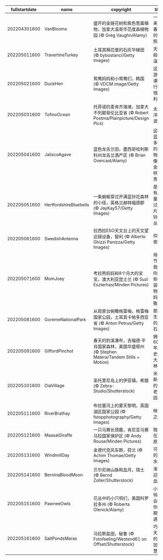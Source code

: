 |fullstartdate|name|copyright|title|image|
|--|--|--|--|--|
202204301600|VanBlooms|盛开的金链花树和紫色葱属植物，加拿大温哥华范度森植物园 (© Greg Vaughn/Alamy)|一张来自春天的快照|![](/zh-CN/2022/05/202204301600VanBlooms.jpg)|
202205011600|TravertineTurkey|土耳其棉花堡的石灰华梯田 (© bybostanci/Getty Images)|天堂般的温泉|![](/zh-CN/2022/05/202205011600TravertineTurkey.jpg)|
202205021600|DuckHen|鸳鸯妈妈和小鸳鸯们，韩国 (© VDCM image/Getty Images)|这节游泳课进行得很顺利|![](/zh-CN/2022/05/202205021600DuckHen.jpg)|
202205031600|TofinoOcean|托菲诺的麦肯齐海滩，加拿大不列颠哥伦比亚省 (© Robert Postma/Plainpicture/Design Pics)|太平洋的波涛|![](/zh-CN/2022/05/202205031600TofinoOcean.jpg)|
202205041600|JaliscoAgave|蓝色龙舌兰田，墨西哥哈利斯科州龙舌兰酒产区 (© Brian Overcast/Alamy)|这种蓝色多汁的植物就像黄金一样珍贵|![](/zh-CN/2022/05/202205041600JaliscoAgave.jpg)|
202205051600|HertfordshireBluebells|一条蜿蜒穿过开满蓝铃花森林的小径，英格兰赫特福德郡 (© JayKay57/Getty Images)|是否有胆量穿过这片蓝铃花丛？|![](/zh-CN/2022/05/202205051600HertfordshireBluebells.jpg)|
202205061600|SwedishAntenna|拉西拉ESO天文台上的天文望远镜设备，智利 (© Alberto Ghizzi Panizza/Getty Images)|仰望夜空|![](/zh-CN/2022/05/202205061600SwedishAntenna.jpg)|
202205071600|MomJoey|考拉熊妈妈和8个月大的宝宝，澳大利亚昆士兰 (© Suzi Eszterhas/Minden Pictures)|母亲节，我们向这些有袋动物妈妈致敬|![](/zh-CN/2022/05/202205071600MomJoey.jpg)|
202205081600|GoremeNationalPark|从观景台俯瞰格雷梅，格雷梅国家公园，土耳其卡帕多西亚省 (© Anton Petrus/Getty Images)|那些生动的岩石|![](/zh-CN/2022/05/202205081600GoremeNationalPark.jpg)|
202205091600|GiffordPinchot|春天的豹溪瀑布，吉福德·平肖国家森林，美国华盛顿州 (© Stephen Matera/Tandem Stills + Motion)|拥有6000年历史的大森林|![](/zh-CN/2022/05/202205091600GiffordPinchot.jpg)|
202205101600|OiaVillage|圣托里尼岛上的伊亚镇，希腊 (© Zebra-Studio/Shutterstock)|米诺斯人的古老家园|![](/zh-CN/2022/05/202205101600OiaVillage.jpg)|
202205111600|RiverBrathay|布拉塞河上的雾天黎明，英国湖区国家公园 (© fstopphotography/Getty Images)|映湖之美|![](/zh-CN/2022/05/202205111600RiverBrathay.jpg)|
202205121600|MaasaiGiraffe|一只马赛长颈鹿，肯尼亚马赛马拉国家保护区 (© Andy Rouse/Minden Pictures)|独自在草原上|![](/zh-CN/2022/05/202205121600MaasaiGiraffe.jpg)|
202205131600|WindmillDay|金德代克风车群，荷兰 (© Achim Thomae/Getty Images)|可靠的移水器|![](/zh-CN/2022/05/202205131600WindmillDay.jpg)|
202205141600|BerninaBloodMoon|贝尔尼纳山脉和血月，瑞士 (© Bernd Zoller/Shutterstock)|准备迎接血月|![](/zh-CN/2022/05/202205141600BerninaBloodMoon.jpg)|
202205151600|PawneeOwls|花丛中的小穴鸮们，美国科罗拉多州 (© Roberta Olenick/Alamy)|小穴鸮们会与你不期而遇|![](/zh-CN/2022/05/202205151600PawneeOwls.jpg)|
202205161600|SaltPondsMaras|马拉斯盐田，秘鲁 (© Fotofeeling/Westend61 on Offset/Shutterstock)|巧夺天工的印加智慧|![](/zh-CN/2022/05/202205161600SaltPondsMaras.jpg)|
